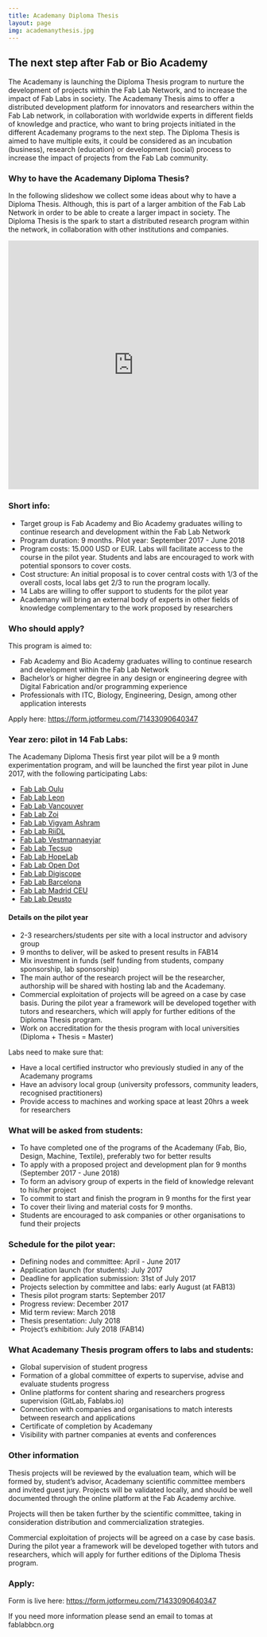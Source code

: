 ```yaml
---
title: Academany Diploma Thesis
layout: page
img: academanythesis.jpg
---
```


## The next step after Fab or Bio Academy

The Academany is launching the Diploma Thesis program to nurture the development of projects within the Fab Lab Network, and to increase the impact of Fab Labs in society. The Academany Thesis aims to offer a distributed development platform for innovators and researchers within the Fab Lab network, in collaboration with worldwide experts in different fields of knowledge and practice, who want to bring projects initiated in the different Academany programs to the next step. The Diploma Thesis is aimed to have multiple exits, it could be considered as an incubation (business), research (education) or development (social) process to increase the impact of projects from the Fab Lab community.

### Why to have the Academany Diploma Thesis?
In the following slideshow we collect some ideas about why to have a Diploma Thesis. Although, this is part of a larger ambition of the Fab Lab Network in order to be able to create a larger impact in society. The Diploma Thesis is the spark to start a distributed research program within the network, in collaboration with other institutions and companies.
<iframe src="https://docs.google.com/presentation/d/1DvQ8EonYdBgbyxPcNLNGc2CfpoQk82OBOaJHxMJTY6U/embed?start=false&loop=false&delayms=5000" frameborder="0" width="100%" height="500px" allowfullscreen="true" mozallowfullscreen="true" webkitallowfullscreen="true"></iframe>

### Short info:
- Target group is Fab Academy and Bio Academy graduates willing to continue research and development within the Fab Lab Network
- Program duration: 9 months. Pilot year: September 2017 - June 2018
- Program costs: 15.000 USD or EUR. Labs will facilitate access to the course in the pilot year. Students and labs are encouraged to work with potential sponsors to cover costs.
- Cost structure: An initial proposal is to cover central costs with 1/3 of the overall costs, local labs get 2/3 to run the program locally.
- 14 Labs are willing to offer support to students for the pilot year
- Academany will bring an external body of experts in other fields of knowledge complementary to the work proposed by researchers

### Who should apply?
This program is aimed to:
- Fab Academy and Bio Academy graduates willing to continue research and development within the Fab Lab Network
- Bachelor’s or higher degree in any design or engineering degree with Digital Fabrication and/or programming experience
- Professionals with ITC, Biology, Engineering, Design, among other application interests

Apply here: <https://form.jotformeu.com/71433090640347>

### Year zero: pilot in 14 Fab Labs:

The Academany Diploma Thesis first year pilot will be a 9 month experimentation program, and will be launched the first year pilot in June 2017, with the following participating Labs:

- [Fab Lab Oulu](https://www.fablabs.io/labs/fablaboulu)
- [Fab Lab Leon](https://www.fablabs.io/labs/fablableon)
- [Fab Lab Vancouver](https://www.fablabs.io/labs/fablabvancouver)
- [Fab Lab Zoi](https://www.fablabs.io/labs/fablabzoi)
- [Fab Lab Vigyam Ashram](https://www.fablabs.io/labs/vigyanashram)
- [Fab Lab RiiDL](https://www.fablabs.io/labs/riidl)
- [Fab Lab Vestmannaeyjar](https://www.fablabs.io/labs/vestmannaeyjar)
- [Fab Lab Tecsup](https://www.fablabs.io/labs/fablabtecsup)
- [Fab Lab HopeLab](https://www.fablabs.io/labs/hopelab)
- [Fab Lab Open Dot](https://www.fablabs.io/labs/opendot)
- [Fab Lab Digiscope](https://www.fablabs.io/labs/fablabdigiscope)
- [Fab Lab Barcelona](https://www.fablabs.io/labs/fablabbcn)
- [Fab Lab Madrid CEU](https://www.fablabs.io/labs/fablabmadridceu)
- [Fab Lab Deusto](https://www.fablabs.io/labs/deustofablab)

#### Details on the pilot year
- 2-3 researchers/students per site with a local instructor and advisory group
- 9 months to deliver, will be asked to present results in FAB14
- Mix investment in funds (self funding from students, company sponsorship, lab sponsorship)
- The main author of the research project will be the researcher, authorship will be shared with hosting lab and the Academany.
- Commercial exploitation of projects will be agreed on a case by case basis. During the pilot year a framework will be developed together with tutors and researchers, which will apply for further editions of the Diploma Thesis program.
- Work on accreditation for the thesis program with local universities (Diploma + Thesis = Master)

Labs need to make sure that:
- Have a local certified instructor who previously studied in any of the Academany programs
- Have an advisory local group (university professors, community leaders, recognised practitioners)
- Provide access to machines and working space at least 20hrs a week for researchers

### What will be asked from students:
- To have completed one of the programs of the Academany (Fab, Bio, Design, Machine, Textile), preferably two for better results
- To apply with a proposed project and development plan for 9 months (September 2017 - June 2018)
- To form an advisory group of experts in the field of knowledge relevant to his/her project
- To commit to start and finish the program in 9 months for the first year
- To cover their living and material costs for 9 months.
- Students are encouraged to ask companies or other organisations to fund their projects

### Schedule for the pilot year:
- Defining nodes and committee: April - June 2017
- Application launch (for students): July 2017
- Deadline for application submission: 31st of July 2017
- Projects selection by committee and labs: early August (at FAB13)
- Thesis pilot program starts: September 2017
- Progress review: December 2017
- Mid term review: March 2018
- Thesis presentation: July 2018
- Project’s exhibition: July 2018 (FAB14)

### What Academany Thesis program offers to labs and students:
- Global supervision of student progress
- Formation of a global committee of experts to supervise, advise and evaluate students progress
- Online platforms for content sharing and researchers progress supervision (GitLab, Fablabs.io)
- Connection with companies and organisations to match interests between research and applications
- Certificate of completion by Academany
- Visibility with partner companies at events and conferences

### Other information
Thesis projects will be reviewed by the evaluation team, which will be formed by, student’s advisor, Academany scientific committee members and invited guest jury. Projects will be validated locally, and should be well documented through the online platform at the Fab Academy archive.

Projects will then be taken further by the scientific committee, taking in consideration distribution and commercialization strategies.

Commercial exploitation of projects will be agreed on a case by case basis. During the pilot year a framework will be developed together with tutors and researchers, which will apply for further editions of the Diploma Thesis program.

### Apply:
Form is live here: <https://form.jotformeu.com/71433090640347>

If you need more information please send an email to tomas at fablabbcn.org

